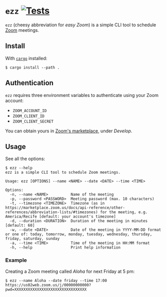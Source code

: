# `ezz` [![Tests](https://github.com/cuducos/ezz/actions/workflows/tests.yml/badge.svg)](https://github.com/cuducos/ezz/actions/workflows/tests.yml)

`ezz` (cheesy abbreviation for _easy Zoom_) is a simple CLI tool to schedule [Zoom](https://zoom.us) meetings.

## Install

With [`cargo`](https://www.rust-lang.org/) installed:

```console
$ cargo install --path .
```

## Authentication

`ezz` requires three environment variables to authenticate using your Zoom account:

* `ZOOM_ACCOUNT_ID`
* `ZOOM_CLIENT_ID`
* `ZOOM_CLIENT_SECRET`

You can obtain yours in [Zoom's marketplace](https://marketplace.zoom.us/), under _Develop_.

## Usage

See all the options:

```console
$ ezz --help
ezz is a simple CLI tool to schedule Zoom meetings.

Usage: ezz [OPTIONS] --name <NAME> --date <DATE> --time <TIME>

Options:
  -n, --name <NAME>          Name of the meeting
  -p, --password <PASSWORD>  Meeting password (max. 10 characters)
  -t, --timezone <TIMEZONE>  Timezone (as in https://marketplace.zoom.us/docs/api-reference/other-references/abbreviation-lists/#timezones) for the meeting, e.g. America/Recife [default: your account's timezone]
  -d, --duration <DURATION>  Duration of the meeting in minutes [default: 60]
  -w, --date <DATE>          Date of the meeting in YYYY-MM-DD format or one of: today, tomorrow, monday, tuesday, wednesday, thursday, friday, saturday, sunday
  -a, --time <TIME>          Time of the meeting in HH:MM format
  -h, --help                 Print help information
```

### Example

Creating a Zoom meeting called _Aloha_ for next Friday at 5 pm:

```console
$ ezz --name Aloha --date friday --time 17:00
https://us02web.zoom.us/j/00000000000?pwd=XXXXXXXXXXXXXXXXXXXXXXXXXXXXXXXX
```
